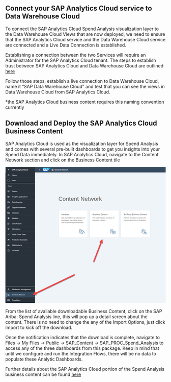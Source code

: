 ## Connect your SAP Analytics Cloud service to Data Warehouse Cloud

To connect the SAP Analytics Cloud Spend Analysis visualization layer to the Data Warehouse Cloud Views that are now deployed, we need to ensure that the SAP Analytics Cloud service and the Data Warehouse Cloud service are connected and a Live Data Connection is established.

Establishing a connection between the two Services will require an Administrator for the SAP Analytics Cloud tenant.  The steps to establish trust between SAP Analytics Cloud and Data Warehouse Cloud are outlined [here](https://help.sap.com/docs/SAP_ANALYTICS_CLOUD/00f68c2e08b941f081002fd3691d86a7/ad4281e2875949f0b4d45d1072ff4c38.html)

Follow those steps, establish a live connection to Data Warehouse Cloud, name it “SAP Data Warehouse Cloud” and test that you can see the views in Data Warehouse Cloud from SAP Analytics Cloud.

*the SAP Analytics Cloud business content requires this naming convention currently

## Download and Deploy the SAP Analytics Cloud Business Content

SAP Analytics Cloud is used as the visualization layer for Spend Analysis and comes with several pre-built dashboards to get you insights into your Spend Data immediately.  In SAP Analytics Cloud, navigate to the Content Network section and click on the Business Content tile

![SAC Business Content](../images/SACLane_DLContent1.png)


From the list of available downloadable Business Content, click on the SAP Ariba: Spend Analysis line, this will pop up a detail screen about the content.  There is no need to change the any of the Import Options, just click Import to kick off the download.

Once the notification indicates that the download is complete, navigate to Files -> My Files -> Public -> SAP_Content -> SAP_PROC_Spend_Analysis to access any of the three dashboards from this package.  Keep in mind that until we configure and run the Integration Flows, there will be no data to populate these Analytic Dashboards. 


Further details about the SAP Analytics Cloud portion of the Spend Analysis business content can be found [here](https://help.sap.com/docs/SAP_ANALYTICS_CLOUD/42093f14b43c485fbe3adbbe81eff6c8/7815a7238338495eb47651b0c6aa3c4e.html)
